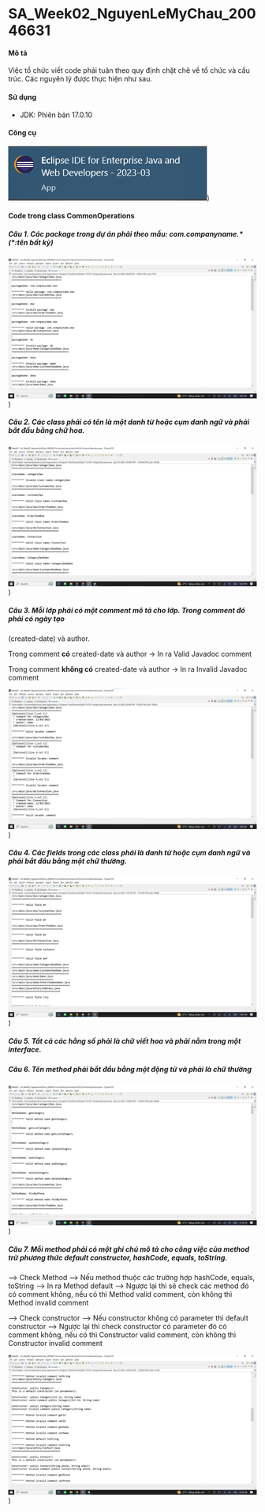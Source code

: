 # SA_Week02_NguyenLeMyChau_20046631

#### Mô tả
Việc tổ chức viết code phải tuân theo quy định chặt chẽ về tổ chức và cấu trúc. Các nguyên lý được thực hiện như sau.

#### Sử dụng
- JDK: Phiên bản 17.0.10

#### Công cụ
![altText](images/tool.png "Tool"))

#### Code trong class CommonOperations

##### Câu 1. Các package trong dự án phải theo mẫu: com.companyname.* (*:tên bất kỳ)

![altText](images/Cau1.png "Cau1") )


##### Câu 2. Các class phải có tên là một danh từ hoặc cụm danh ngữ và phải bắt đầu bằng chữ hoa.

![altText](images/Cau2.png "Cau2") )

##### Câu 3. Mỗi lớp phải có một comment mô tả cho lớp. Trong comment đó phải có ngày tạo
(created-date) và author.

Trong comment **có** created-date và author -> In ra Valid Javadoc comment

Trong comment **không có** created-date và author -> In ra Invalid Javadoc comment

![altText](images/Cau3.png "Cau3") )

##### Câu 4. Các fields trong các class phải là danh từ hoặc cụm danh ngữ và phải bắt đầu bằng một chữ thường.

![altText](images/Cau4.png "Cau4") )


##### Câu 5. Tất cả các hằng số phải là chữ viết hoa và phải nằm trong một interface.

##### Câu 6. Tên method phải bắt đầu bằng một động từ và phải là chữ thường

![altText](images/Cau6.png "Cau6"))


##### Câu 7. Mỗi method phải có một ghi chú mô tả cho công việc của method trừ phương thức default constructor, hashCode, equals, toString.

--> Check Method 
--> Nếu method thuộc các trường hợp hashCode, equals, toString --> In ra Method default
--> Ngược lại thì sẽ check các method đó có comment không, nếu có thì Method valid comment, còn không thì Method invalid comment

--> Check constructor
--> Nếu constructor không có parameter thì default constructor
--> Ngược lại thì check constructor có parameter đó có comment không, nếu có thì Constructor valid comment, còn không thì Constructor invalid comment

![altText](images/Cau7.png "Cau7") )
